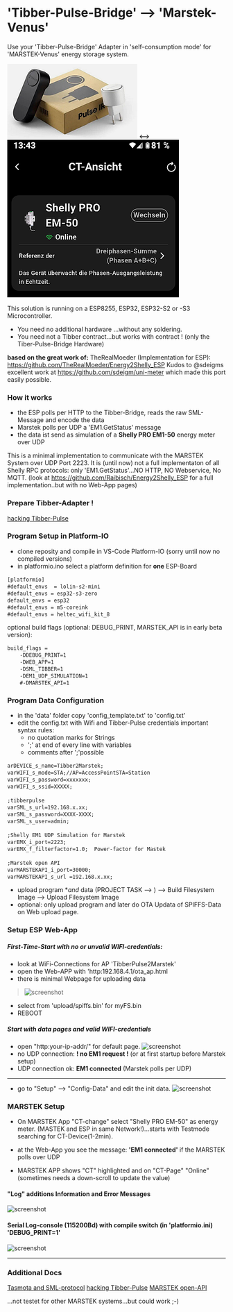 # 'Tibber-Pulse-Bridge' --> 'Marstek-Venus' 

Use your 'Tibber-Pulse-Bridge' Adapter in 'self-consumption mode' for 'MARSTEK-Venus' energy storage system.

![screenshot](pict/tibber_pulse_bridge.png) **<-->** ![screenshot](pict/marstek_app.png)

This solution is running on a ESP8255, ESP32, ESP32-S2 or -S3 Microcontroller. 
* You need no additional hardware ...without any soldering.
* You need not a Tibber contract...but works with contract ! (only the Tiber-Pulse-Bridge Hardware)

**based on the great work of:**
TheRealMoeder (Implementation for ESP): https://github.com/TheRealMoeder/Energy2Shelly_ESP
Kudos to @sdeigms excellent work at https://github.com/sdeigm/uni-meter which made this port easily possible.


### How it works
* the ESP polls per HTTP to the Tibber-Bridge, reads the raw SML-Message and encode the data
* Marstek polls per UDP a 'EM1.GetStatus' message
* the data ist send as simulation of a **Shelly PRO EM1-50** energy meter over UDP

This is a minimal implementation to communicate with the MARSTEK System over UDP Port 2223.
It is (until now) not a full implementaton of all Shelly RPC protocols: only 'EM1.GetStatus'...NO HTTP, NO Webservice, No MQTT.
(look at  https://github.com/Raibisch/Energy2Shelly_ESP for a full implementation..but with no Web-App pages)

### Prepare Tibber-Adapter !
[hacking Tibber-Pulse](doc/tibber_hack.md)


### Program Setup in Platform-IO

* clone reposity and compile in VS-Code Platform-IO (sorry until now no compiled versions)
* in platformio.ino select a platform definition for **one** ESP-Board
```
[platformio]
#default_envs  = lolin-s2-mini
#default_envs = esp32-s3-zero
default_envs = esp32
#default_envs = m5-coreink
#default_envs = heltec_wifi_kit_8
```
optional build flags (optional: DEBUG_PRINT, MARSTEK_API is in early beta version):
```
build_flags =
    -DDEBUG_PRINT=1
    -DWEB_APP=1
    -DSML_TIBBER=1
    -DEM1_UDP_SIMULATION=1
    #-DMARSTEK_API=1 
````
### Program Data Configuration
- in the 'data' folder copy 'config_template.txt' to 'config.txt'
- edit the config.txt with Wifi and Tibber-Pulse credentials 
important syntax rules:
    * no quotation marks for Strings
    * ';' at end of every line with variables
    * comments after ';'possible

````
arDEVICE_s_name=Tibber2Marstek;
varWIFI_s_mode=STA;//AP=AccessPointSTA=Station
varWIFI_s_password=xxxxxxx;
varWIFI_s_ssid=XXXXX;

;tibberpulse
varSML_s_url=192.168.x.xx;
varSML_s_password=XXXX-XXXX;
varSML_s_user=admin;

;Shelly EM1 UDP Simulation for Marstek
varEMX_i_port=2223;  
varEMX_f_filterfactor=1.0;  Power-factor for Mastek 

;Marstek open API
varMARSTEKAPI_i_port=30000;
varMARSTEKAPI_s_url =192.168.x.xx;
````

- upload program **and* data (PROJECT TASK  --> <Platform e.g. ESP32>) --> Build Filesystem Image --> Upload Filesystem Image
- optional: only upload program and later do OTA Updata of SPIFFS-Data on Web upload page.

### Setup ESP Web-App

##### First-Time-Start with no or unvalid WIFI-credentials: 

* look at WiFi-Connections for AP 'TibberPulse2Marstek'
* open the Web-APP with 'http:192.168.4.1/ota_ap.html
* there is minimal Webpage for uploading data
> ![screenshot](pict/ota_ap_page.png)
* select from 'upload/spiffs.bin' for myFS.bin
* REBOOT

##### Start with data pages and valid WIFI-credentials
* open "http:your-ip-addr/" for default page.
![screenshot](pict/start_page.png)
* no UDP connection: **! no EM1 request !** (or at first startup before Marstek setup)
* UDP connection ok: **EM1 connected** (Marstek polls per UDP)

<hr>

* go to "Setup" --> "Config-Data" and edit the init data.
![screenshot](pict/config_page.png)



### MARSTEK Setup
* On MARSTEK App "CT-change" select "Shelly PRO EM-50" as energy meter. (MASTEK and ESP in same Network!)...starts with Testmode searching for CT-Device(1-2min).

* at the Web-App you see the message: **'EM1 connected'** if the MARSTEK polls over UDP
* MARSTEK APP shows "CT" highlighted and on "CT-Page" "Online" (sometimes needs a down-scroll to update the value)


####  "Log" additions Information and Error Messages 
![screenshot](pict/log_page.png)

#### Serial Log-console (115200Bd) with compile switch (in 'platformio.ini) 'DEBUG_PRINT=1'
![screenshot](pict/serial_debug.png)

<hr>

### Additional Docs
[Tasmota and SML-protocol](doc/sml_tasmota.md)
[hacking Tibber-Pulse](doc/tibber_hack.md)
[MARSTEK open-API](doc/MarstekDeviceOpenApi.pdf)


...not testet for other MARSTEK systems...but could work ;-)
